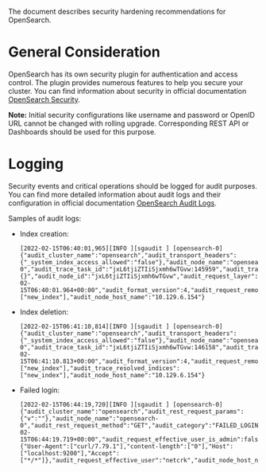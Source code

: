 The document describes security hardening recommendations for OpenSearch.

# General Consideration

OpenSearch has its own security plugin for authentication and access control. The plugin provides numerous features to help you secure your cluster.
You can find information about security in official documentation [OpenSearch Security](https://opensearch.org/docs/latest/security-plugin/index/).

**Note:** Initial security configurations like username and password or OpenID URL cannot be changed with rolling upgrade.
Corresponding REST API or Dashboards should be used for this purpose.

# Logging

Security events and critical operations should be logged for audit purposes. You can find more detailed information
about audit logs and their configuration in official documentation [OpenSearch Audit Logs](https://opensearch.org/docs/latest/security-plugin/audit-logs/index/).

Samples of audit logs:

* Index creation:
  ```
  [2022-02-15T06:40:01,965][INFO ][sgaudit ] [opensearch-0] {"audit_cluster_name":"opensearch","audit_transport_headers":{"_system_index_access_allowed":"false"},"audit_node_name":"opensearch-0","audit_trace_task_id":"jxL6tjiZTIiSjxmh6wTGvw:145959","audit_transport_request_type":"CreateIndexRequest","audit_category":"INDEX_EVENT","audit_request_origin":"REST","audit_request_body":"{}","audit_node_id":"jxL6tjiZTIiSjxmh6wTGvw","audit_request_layer":"TRANSPORT","@timestamp":"2022-02-15T06:40:01.964+00:00","audit_format_version":4,"audit_request_remote_address":"127.0.0.1","audit_request_privilege":"indices:admin/create","audit_node_host_address":"10.129.6.154","audit_request_effective_user":"netcrk","audit_trace_indices":["new_index"],"audit_node_host_name":"10.129.6.154"}
  ```

* Index deletion:
  ```
  [2022-02-15T06:41:10,814][INFO ][sgaudit ] [opensearch-0] {"audit_cluster_name":"opensearch","audit_transport_headers":{"_system_index_access_allowed":"false"},"audit_node_name":"opensearch-0","audit_trace_task_id":"jxL6tjiZTIiSjxmh6wTGvw:146158","audit_transport_request_type":"DeleteIndexRequest","audit_category":"INDEX_EVENT","audit_request_origin":"REST","audit_node_id":"jxL6tjiZTIiSjxmh6wTGvw","audit_request_layer":"TRANSPORT","@timestamp":"2022-02-15T06:41:10.813+00:00","audit_format_version":4,"audit_request_remote_address":"127.0.0.1","audit_request_privilege":"indices:admin/delete","audit_node_host_address":"10.129.6.154","audit_request_effective_user":"netcrk","audit_trace_indices":["new_index"],"audit_trace_resolved_indices":["new_index"],"audit_node_host_name":"10.129.6.154"}
  ```

* Failed login:
  ```
  [2022-02-15T06:44:19,720][INFO ][sgaudit ] [opensearch-0] {"audit_cluster_name":"opensearch","audit_rest_request_params":{"v":""},"audit_node_name":"opensearch-0","audit_rest_request_method":"GET","audit_category":"FAILED_LOGIN","audit_request_origin":"REST","audit_node_id":"jxL6tjiZTIiSjxmh6wTGvw","audit_request_layer":"REST","audit_rest_request_path":"/_cat/indices","@timestamp":"2022-02-15T06:44:19.719+00:00","audit_request_effective_user_is_admin":false,"audit_format_version":4,"audit_request_remote_address":"127.0.0.1","audit_node_host_address":"10.129.6.154","audit_rest_request_headers":{"User-Agent":["curl/7.79.1"],"content-length":["0"],"Host":["localhost:9200"],"Accept":["*/*"]},"audit_request_effective_user":"netcrk","audit_node_host_name":"10.129.6.154"}
  ```
